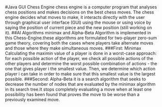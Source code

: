 #Java GUI Chess Engine
chess engine is a computer program that analyses chess positions and makes decisions on the best chess moves.
The chess engine decides what moves to make, it interacts directly with the user through graphical user interface (GUI) using the mouse or using voice by saying the position of current piece and the new position (still working on it).
##AI Algorithms
minimax and Alpha-Beta Algorithm is implemented in this Chess-Engine.these algorithms are formulated for two-player zero-sum game theory, covering both the cases where players take alternate moves and those where they make simultaneous moves.
###First: Minimax
Calculating the maximin value of a player is done in a worst-case approach: for each possible action of the player, we check all possible actions of the other players and determine the worst possible combination of actions - the one that gives player i the smallest value. Then, we determine which action player i can take in order to make sure that this smallest value is the largest possible.
###Second: Alpha-Beta
it is a search algorithm that seeks to decrease the number of nodes that are evaluated by the minimax algorithm in its search tree.It stops completely evaluating a move when at least one possibility has been found that proves the move to be worse than a previously examined move. 
